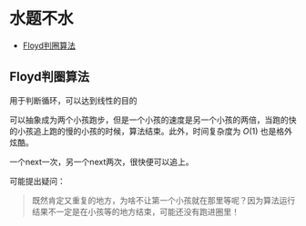 水题不水
===

- [Floyd判圈算法](#Floyd判圈算法)


Floyd判圈算法
---

用于判断循环，可以达到线性的目的

可以抽象成为两个小孩跑步，但是一个小孩的速度是另一个小孩的两倍，当跑的快的小孩追上跑的慢的小孩的时候，算法结束。此外，时间复杂度为 $O(1)$ 也是格外炫酷。

一个next一次，另一个next两次，很快便可以追上。

可能提出疑问：
> 既然肯定又重复的地方，为啥不让第一个小孩就在那里等呢？因为算法运行结果不一定是在小孩等的地方结束，可能还没有跑进圈里！


